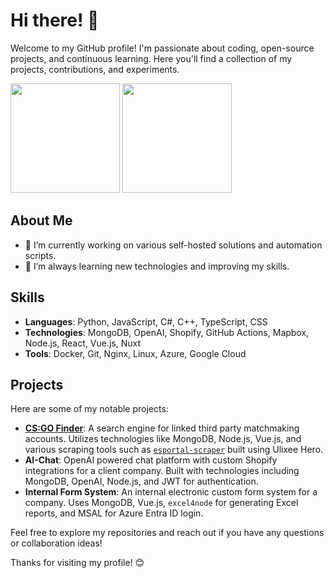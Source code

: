 # Hi there! 👋

Welcome to my GitHub profile! I'm passionate about coding, open-source projects, and continuous learning. Here you'll find a collection of my projects, contributions, and experiments.

<div>
  <img height=175 src="https://a32.fi/github-stats?username=sruusk&theme=ambient_gradient&show_icons=true&hide_border=true&count_private=true&hide_rank=true"></img>
  <img height=175 src="https://a32.fi/github-stats/top-langs/?username=sruusk&theme=ambient_gradient&show_icons=true&layout=compact&hide_border=true"></img>
</div>

## About Me

- 🔭 I’m currently working on various self-hosted solutions and automation scripts.
- 🌱 I’m always learning new technologies and improving my skills.

## Skills

- **Languages**: Python, JavaScript, C#, C++, TypeScript, CSS
- **Technologies**: MongoDB, OpenAI, Shopify, GitHub Actions, Mapbox, Node.js, React, Vue.js, Nuxt
- **Tools**: Docker, Git, Nginx, Linux, Azure, Google Cloud

## Projects

Here are some of my notable projects:

- **[CS:GO Finder](https://csgofinder.eu)**: A search engine for linked third party matchmaking accounts. Utilizes technologies like MongoDB, Node.js, Vue.js, and various scraping tools such as [`esportal-scraper`](https://github.com/sruusk/esportal-scraper) built using Ulixee Hero.
- **AI-Chat**: OpenAI powered chat platform with custom Shopify integrations for a client company. Built with technologies including MongoDB, OpenAI, Node.js, and JWT for authentication.
- **Internal Form System**: An internal electronic custom form system for a company. Uses MongoDB, Vue.js, `excel4node` for generating Excel reports, and MSAL for Azure Entra ID login.

Feel free to explore my repositories and reach out if you have any questions or collaboration ideas!

Thanks for visiting my profile! 😊
